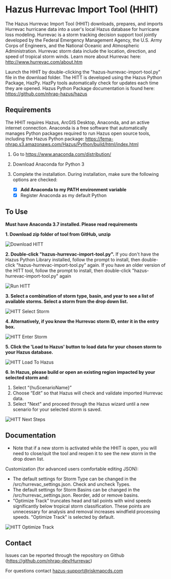 # Hazus Hurrevac Import Tool (HHIT)
The Hazus Hurrevac Import Tool (HHIT) downloads, prepares, and imports Hurrevac hurricane data into a user's local Hazus database for hurricane loss modeling. Hurrevac is a storm tracking decision support tool jointly developed by the Federal Emergency Management Agency, the U.S. Army Corps of Engineers, and the National Oceanic and Atmospheric Administration. Hurrevac storm data include the location, direction, and speed of tropical storm winds. Learn more about Hurrevac here: http://www.hurrevac.com/about.htm 

Launch the HHIT by double-clicking the "hazus-hurrevac-import-tool.py" file in the download folder. The HITT is developed using the Hazus Python Package, HazPy. HazPy tools automatically check for updates each time they are opened. Hazus Python Package documentation is found here: https://github.com/nhrap-hazus/hazus

## Requirements

The HHIT requires Hazus, ArcGIS Desktop, Anaconda, and an active internet connection. Anaconda is a free software that automatically manages Python packages required to run Hazus open source tools, including the Hazus Python package: https://fema-nhrap.s3.amazonaws.com/Hazus/Python/build/html/index.html

1. Go to https://www.anaconda.com/distribution/

2. Download Anaconda for Python 3

3. Complete the installation. During installation, make sure the following options are checked:
   - [x] **Add Anaconda to my PATH environment variable**
   - [x] Register Anaconda as my default Python

## To Use

**Must have Anaconda 3.7 installed. Please read requirements**

**1. Download zip folder of tool from GitHub, unzip**

![Download HITT](src/assets/images/DownloadHITT.jpg "Download HITT") 

**2. Double-click "hazus-hurrevac-import-tool.py".** If you don't have the Hazus Python Library installed, follow the prompt to install, then double-click "hazus-hurrevac-import-tool.py" again. If you have an older version of the HITT tool, follow the prompt to install, then double-click "hazus-hurrevac-import-tool.py" again

![Run HITT](src/assets/images/RunHITT.jpg "Run HITT") 

**3. Select a combination of storm type, basin, and year to see a list of available storms. Select a storm from the drop down list.**

![HITT Select Storm](src/assets/images/SelectStorm.jpg "HHIT Select Storm") 

**4. Alternatively, if you know the Hurrevac storm ID, enter it in the entry box.**

![HITT Enter Storm](src/assets/images/EnterStorm.jpg "HHIT Enter Storm")

**5. Click the 'Load to Hazus' button to load data for your chosen storm to your Hazus database.**

![HITT Load To Hazus](src/assets/images/LoadToHazus.jpg "HHIT Load To Hazus")

**6. In Hazus, please build or open an existing region impacted by your selected storm and:**
   1. Select “{huScenarioName}”
   2. Choose “Edit” so that Hazus will check and validate imported Hurrevac data.
   3. Select "Next" and proceed through the Hazus wizard until a new scenario for your selected storm is saved.

![HITT Next Steps](src/assets/images/NextSteps.png "HHIT Next Steps")

## Documentation

- Note that if a new storm is activated while the HHIT is open, you will need to close/quit the tool and reopen it to see the new storm in the drop down list.

Customization (for advanced users comfortable editing JSON):
- The default settings for Storm Type can be changed in the /src/hurrevac_settings.json. Check and uncheck Types.
- The default settings for Storm Basins can be changed in the /src/hurrevac_settings.json. Reorder, add or remove basins.
- "Optimize Track" truncates head and tail points with wind speeds significantly below tropical storm classification. These points are unnecessary for analysis and removal increases windfield processing speeds. "Optimize Track" is selected by default.

![HITT Optimize Track](src/assets/images/Dorian2019OptimizedTrackComparison.JPG "HHIT Optimize Track")

## Contact

Issues can be reported through the repository on Github (https://github.com/nhrap-dev/Hurrevac)

For questions contact hazus-support@riskmapcds.com
